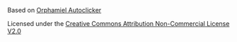 Based on <a href="https://sourceforge.net/projects/orphamielautoclicker/">Orphamiel Autoclicker</a>

Licensed under the <a href="https://sourceforge.net/directory/license:ccanclv2/">Creative Commons Attribution Non-Commercial License V2.0</a>
